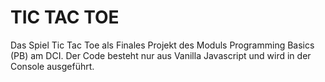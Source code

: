 # TIC TAC TOE
Das Spiel Tic Tac Toe als Finales Projekt des Moduls Programming Basics (PB) am DCI. Der Code besteht nur aus Vanilla Javascript und wird in der Console ausgeführt.
